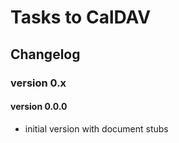# Tasks to CalDAV
## Changelog
### version 0.x 

#### version 0.0.0
* initial version with document stubs